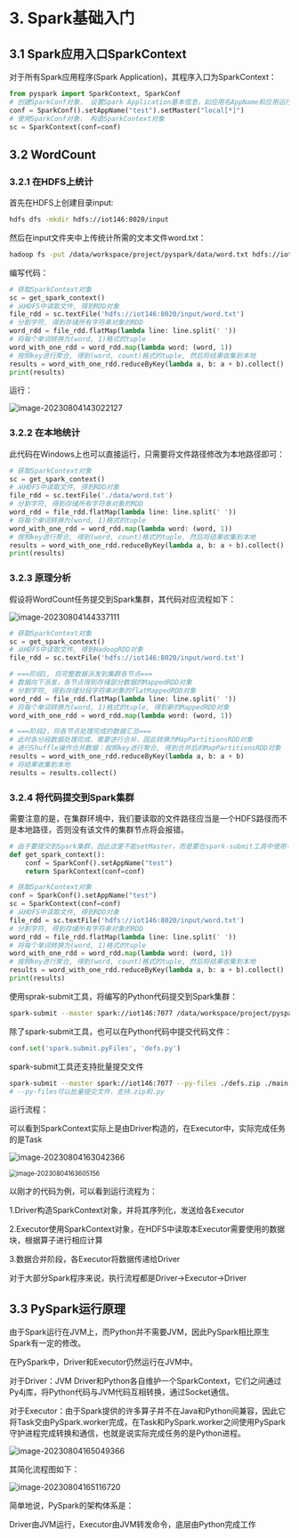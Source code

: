 # 3.	Spark基础入门

## 3.1	Spark应用入口SparkContext

对于所有Spark应用程序(Spark Application)，其程序入口为SparkContext：

```python
from pyspark import SparkContext, SparkConf
# 创建SparkConf对象， 设置Spark Application基本信息，如应用名AppName和应用运行所需的Master
conf = SparkConf().setAppName("test").setMaster("local[*]")
# 使用SparkConf对象， 构造SparkContext对象
sc = SparkContext(conf=conf)
```



## 3.2	WordCount

### 3.2.1	在HDFS上统计

首先在HDFS上创建目录input:

```sh
hdfs dfs -mkdir hdfs://iot146:8020/input
```

然后在input文件夹中上传统计所需的文本文件word.txt：

```sh
hadoop fs -put /data/workspace/project/pyspark/data/word.txt hdfs://iot146:8020/input
```

编写代码：

```python
# 获取SparkContext对象
sc = get_spark_context()
# 从HDFS中读取文件, 得到RDD对象
file_rdd = sc.textFile('hdfs://iot146:8020/input/word.txt')
# 分割字符, 得到存储所有字符串对象的RDD
word_rdd = file_rdd.flatMap(lambda line: line.split(' '))
# 将每个单词转换为(word, 1)格式的tuple
word_with_one_rdd = word_rdd.map(lambda word: (word, 1))
# 按照key进行聚合, 得到(word, count)格式的tuple, 然后将结果收集到本地
results = word_with_one_rdd.reduceByKey(lambda a, b: a + b).collect()
print(results)
```

运行：

![image-20230804143022127](Image/image-20230804143022127.png)



### 3.2.2	在本地统计

此代码在Windows上也可以直接运行，只需要将文件路径修改为本地路径即可：

```python
# 获取SparkContext对象
sc = get_spark_context()
# 从HDFS中读取文件, 得到RDD对象
file_rdd = sc.textFile('./data/word.txt')
# 分割字符, 得到存储所有字符串对象的RDD
word_rdd = file_rdd.flatMap(lambda line: line.split(' '))
# 将每个单词转换为(word, 1)格式的tuple
word_with_one_rdd = word_rdd.map(lambda word: (word, 1))
# 按照key进行聚合, 得到(word, count)格式的tuple, 然后将结果收集到本地
results = word_with_one_rdd.reduceByKey(lambda a, b: a + b).collect()
print(results)
```



### 3.2.3	原理分析

假设将WordCount任务提交到Spark集群，其代码对应流程如下：

![image-20230804144337111](Image/image-20230804144337111.png)

```python
# 获取SparkContext对象
sc = get_spark_context()
# 从HDFS中读取文件, 得到HadoopRDD对象
file_rdd = sc.textFile('hdfs://iot146:8020/input/word.txt')

# ===阶段1, 将完整数据派发到集群各节点===
# 数据向下派发，各节点得到存储部分数据的MappedRDD对象
# 分割字符, 得到存储分段字符串对象的flatMappedRDD对象
word_rdd = file_rdd.flatMap(lambda line: line.split(' '))
# 将每个单词转换为(word, 1)格式的tuple, 得到新的MappedRDD对象
word_with_one_rdd = word_rdd.map(lambda word: (word, 1))

# ===阶段2，将各节点处理完成的数据汇总===
# 此时各分段数据处理完成，需要进行合并，因此转换为MapPartitionsRDD对象
# 进行Shuffle操作合并数据：按照key进行聚合, 得到合并后的MapPartitionsRDD对象
results = word_with_one_rdd.reduceByKey(lambda a, b: a + b)
# 将结果收集到本地
results = results.collect()
```



### 3.2.4	将代码提交到Spark集群

需要注意的是，在集群环境中，我们要读取的文件路径应当是一个HDFS路径而不是本地路径，否则没有该文件的集群节点将会报错。

```python
# 由于要提交到Spark集群，因此这里不能setMaster，而是要在spark-submit工具中使用--master 指定Master
def get_spark_context():
    conf = SparkConf().setAppName("test")
    return SparkContext(conf=conf)
```

```python
# 获取SparkContext对象
conf = SparkConf().setAppName("test")
sc = SparkContext(conf=conf)
# 从HDFS中读取文件, 得到RDD对象
file_rdd = sc.textFile('hdfs://iot146:8020/input/word.txt')
# 分割字符, 得到存储所有字符串对象的RDD
word_rdd = file_rdd.flatMap(lambda line: line.split(' '))
# 将每个单词转换为(word, 1)格式的tuple
word_with_one_rdd = word_rdd.map(lambda word: (word, 1))
# 按照key进行聚合, 得到(word, count)格式的tuple, 然后将结果收集到本地
results = word_with_one_rdd.reduceByKey(lambda a, b: a + b).collect()
print(results)
```

使用sprak-submit工具，将编写的Python代码提交到Spark集群：

```sh
spark-submit --master spark://iot146:7077 /data/workspace/project/pyspark/main.py
```



除了spark-submit工具，也可以在Python代码中提交代码文件：

```python
conf.set('spark.submit.pyFiles', 'defs.py')
```

spark-submit工具还支持批量提交文件

```sh
spark-submit --master spark://iot146:7077 --py-files ./defs.zip ./main.py
# --py-files可以批量提交文件，支持.zip和.py
```



运行流程：

可以看到SparkContext实际上是由Driver构造的，在Executor中，实际完成任务的是Task

![image-20230804163042366](Image/image-20230804163042366.png)

<img src="Image/image-20230804163605156.png" alt="image-20230804163605156" style="zoom:80%;" />

以刚才的代码为例，可以看到运行流程为：

1.Driver构造SparkContext对象，并将其序列化，发送给各Executor

2.Executor使用SparkContext对象，在HDFS中读取本Executor需要使用的数据块，根据算子进行相应计算

3.数据合并阶段，各Executor将数据传递给Driver

对于大部分Spark程序来说，执行流程都是Driver->Executor->Driver



## 3.3	PySpark运行原理

由于Spark运行在JVM上，而Python并不需要JVM，因此PySpark相比原生Spark有一定的修改。

在PySpark中，Driver和Executor仍然运行在JVM中。

对于Driver：JVM Driver和Python各自维护一个SparkContext，它们之间通过Py4j库，将Python代码与JVM代码互相转换，通过Socket通信。

对于Executor：由于Spark提供的许多算子并不在Java和Python间兼容，因此它将Task交由PySpark.worker完成，在Task和PySpark.worker之间使用PySpark守护进程完成转换和通信，也就是说实际完成任务的是Python进程。

![image-20230804165049366](Image/image-20230804165049366.png)

其简化流程图如下：

![image-20230804165116720](Image/image-20230804165116720.png)

简单地说，PySpark的架构体系是：

Driver由JVM运行，Executor由JVM转发命令，底层由Python完成工作
